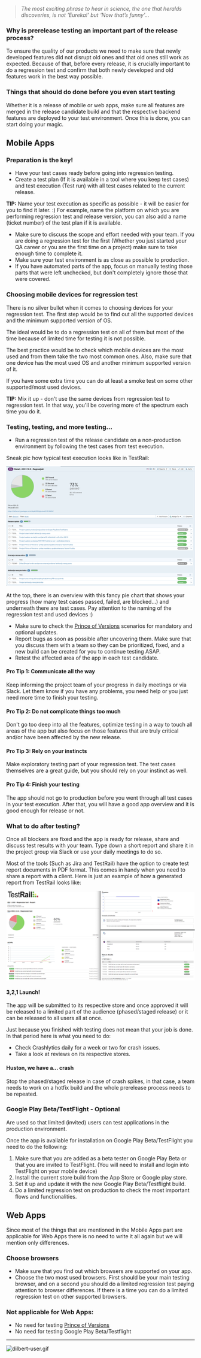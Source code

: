 > *The most exciting phrase to hear in science, the one that heralds discoveries, is not ‘Eureka!’ but ‘Now that’s funny'...*

### Why is prerelease testing an important part of the release process?

To ensure the quality of our products we need to make sure that newly developed features did not disrupt old ones and that old ones still work as expected. 
Because of that, before every release, it is crucially important to do a regression test and confirm that both newly developed and old features work in the best way possible.

### Things that should do done before you even start testing

Whether it is a release of mobile or web apps, make sure all features are merged in the release candidate build and that the respective backend features are deployed to your test environment. Once this is done, you can start doing your magic. 

## Mobile Apps

### Preparation is the key!

- Have your test cases ready before going into regression testing.
- Create a test plan (If it is available in a tool where you keep test cases) and test execution (Test run) with all test cases related to the current release. 

**TIP:** Name your test execution as specific as possible - it will be easier for you to find it later. :)
For example, name the platform on which you are performing regression test and release version, you can also add a name (ticket number) of the test plan if it is available. 

- Make sure to discuss the scope and effort needed with your team. If you are doing a regression test for the first (Whether you just started your QA career or you are the first time on a project) make sure to take enough time to complete it.
- Make sure your test environment is as close as possible to production.
- If you have automated parts of the app, focus on manually testing those parts that were left unchecked, but don't completely ignore those that were covered.

### Choosing mobile devices for regression test

There is no silver bullet when it comes to choosing devices for your regression test. The first step would be to find out all the supported devices and the minimum supported version of OS. 

The ideal would be to do a regression test on all of them but most of the time because of limited time for testing it is not possible. 

The best practice would be to check which mobile devices are the most used and from them take the two most common ones. Also, make sure that one device has the most used OS and another minimum supported version of it.

If you have some extra time you can do at least a smoke test on some other supported/most used devices.

**TIP:** Mix it up - don't use the same devices from regression test to regression test. In that way, you'll be covering more of the spectrum each time you do it. 

### Testing, testing, and more testing...

- Run a regression test of the release candidate on a non-production environment by following the test cases from test execution.

Sneak pic how typical test execution looks like in TestRail:

![Testing_Prereleases_TestRail.png](/img/Testing_Prereleases_TestRail.png)

At the top, there is an overview with this fancy pie chart that shows your progress (how many test cases passed, failed, are blocked...) and underneath there are test cases. Pay attention to the naming of the regression test and used devices :) 

- Make sure to check the [Prince of Versions](https://infinum.com/handbook/books/qa/testing/testing-prince-of-versions) scenarios for mandatory and optional updates.
- Report bugs as soon as possible after uncovering them. Make sure that you discuss them with a team so they can be prioritized, fixed, and a new build can be created for you to continue testing ASAP.
- Retest the affected area of the app in each test candidate.

#### Pro Tip 1: Communicate all the way

Keep informing the project team of your progress in daily meetings or via Slack. Let them know if you have any problems, you need help or you just need more time to finish your testing.

#### Pro Tip 2: Do not complicate things too much

Don't go too deep into all the features, optimize testing in a way to touch all areas of the app but also focus on those features that are truly critical and/or have been affected by the new release.

#### Pro Tip 3: Rely on your instincts 

Make exploratory testing part of your regression test. The test cases themselves are a great guide, but you should rely on your instinct as well.

#### Pro Tip 4: Finish your testing

The app should not go to production before you went through all test cases in your test execution. After that, you will have a good app overview and it is good enough for release or not. 

### What to do after testing?

Once all blockers are fixed and the app is ready for release, share and discuss test results with your team. Type down a short report and share it in the project group via Slack or use your daily meetings to do so.

Most of the tools (Such as Jira and TestRail) have the option to create test report documents in PDF format. This comes in handy when you need to share a report with a client.
Here is just an example of how a generated report from TestRail looks like:

![Testing_Prereleases_Report.png](/img/Testing_Prereleases_Report.png)

#### 3,2,1 Launch!

The app will be submitted to its respective store and once approved it will be released to a limited part of the audience (phased/staged release) or it can be released to all users all at once. 

Just because you finished with testing does not mean that your job is done. In that period here is what you need to do:

- Check Crashlytics daily for a week or two for crash issues. 
- Take a look at reviews on its respective stores.

#### Huston, we have a... crash
 
Stop the phased/staged release in case of crash spikes, in that case, a team needs to work on a hotfix build and the whole prerelease process needs to be repeated.

### Google Play Beta/TestFlight - Optional

Are used so that limited (invited) users can test applications in the production environment. 

Once the app is available for installation on Google Play Beta/TestFlight you need to do the following:

1. Make sure that you are added as a beta tester on Google Play Beta or that you are invited to TestFlight. (You will need to install and login into TestFlight on your mobile device) 
2. Install the current store build from the App Store or Google play store. 
3. Set it up and update it with the new Google Play Beta/Testflight build.
4. Do a limited regression test on production to check the most important flows and functionalities.

## Web Apps

Since most of the things that are mentioned in the Mobile Apps part are applicable for Web Apps there is no need to write it all again but we will mention only differences. 

### Choose browsers

- Make sure that you find out which browsers are supported on your app.
- Choose the two most used browsers. First should be your main testing browser, and on a second you should do a limited regression test paying attention to browser differences. 
If there is a time you can do a limited regression test on other supported browsers. 

### Not applicable for Web Apps:

- No need for testing [Prince of Versions](https://infinum.com/handbook/books/qa/testing/testing-prince-of-versions)
- No need for testing Google Play Beta/Testflight 

---

![dilbert-user.gif](/img/dilbert-user.gif)
